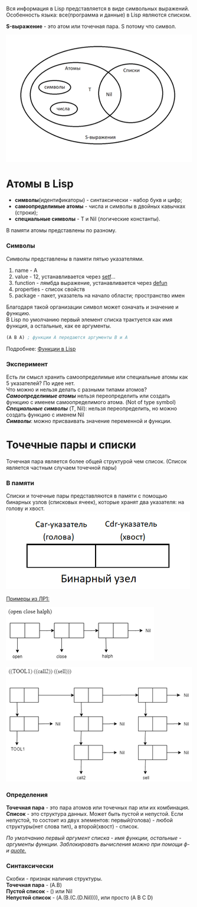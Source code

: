 Вся информация в Lisp представляется в виде символьных выражений.  
Особенность языка: все(программа и данные) в Lisp являются списком.  

**S-выражение** - это атом или точечная пара. S потому что символ. 

![s-выражения это](https://github.com/Winterpuma/bmstu_FaLP/blob/master/CommonLisp/theory/s-%D0%B2%D1%8B%D1%80%D0%B0%D0%B6%D0%B5%D0%BD%D0%B8%D1%8F.png?raw=true)

# Атомы в Lisp
* **символы**(идентификаторы) - синтаксически - набор букв и цифр;
* **самоопределимые атомы** - числа и символы в двойных кавычках (строки);
* **специальные символы** - T и Nil (логические константы).

В памяти атомы представлены по разному.   
### Символы
Символы представлены в памяти пятью указателями.
1. name - A
2. value - 12, устанавливается через [setf](setf-Lisp)...
3. function - лямбда выражение, устанавливается через [defun](Функции-в-Lisp)
4. properties - список свойств
5. package - пакет, указатель на начало области; пространство имен

Благодаря такой организации символ может означать и значение и функцию.  
В Lisp по умолчанию первый элемент списка трактуется как имя функция, а остальные, как ее аргументы.

```lisp
(A B A) ; функции A передаются аргументы B и A 
```   
Подробнее: [Функции в Lisp](Функции-в-Lisp)

### Эксперимент
Есть ли смысл хранить самоопределимые или специальные атомы как 5 указателей? По идее нет.  
Что можно и нельзя делать с разными типами атомов?  
***Самоопределимые атомы*** нельзя переопределить или создать функцию с именем самоопределимого атома. (Not of type symbol)  
***Специальные символы*** (T, Nil): нельзя переопределить, но можно создать функцию с именем Nil  
***Символы***: можно присваивать значение переменной и функции.


# Точечные пары и списки
Точечная пара является более общей структурой чем список. (Список является частным случаем точечной пары)  
### В памяти
Списки и точечные пары представляются в памяти с помощью бинарных узлов (списковых ячеек), которые хранят два указателя: на голову и хвост.  
![бинарный узел](https://github.com/Winterpuma/bmstu_FaLP/blob/master/CommonLisp/theory/%D0%B1%D0%B8%D0%BD%D0%B0%D1%80%D0%BD%D1%8B%D0%B9-%D1%83%D0%B7%D0%B5%D0%BB.png?raw=true)

[Примеры из ЛР1:](https://github.com/Winterpuma/bmstu_FaLP/tree/master/CommonLisp/reports/report1_1)

![Пример списка](https://github.com/Winterpuma/bmstu_FaLP/blob/master/CommonLisp/reports/report1_1/part1-open_close_halph.png?raw=true)

![Пример вложенных списков ](https://github.com/Winterpuma/bmstu_FaLP/blob/master/CommonLisp/reports/report1_1/part1-TOOL1_call2_sell.png?raw=true)

### Определения
**Точечная пара** - это пара атомов или точечных пар или их комбинация.  
**Список** - это структура данных. Может быть пустой и непустой. Если непустой, то состоит из двух элементов: первый(голова) - любой структуры(нет слова тип), а второй(хвост) - список.

*По умолчанию первый аргумент списка - имя функции, остальные - аргументы функции.
Заблокировать вычисления можно при помощи ф-и [quote.](Функции-в-Lisp#quote)*   

### Синтаксически
Скобки - признак наличия структуры.  
**Точечная пара** - (A.B)  
**Пустой список** - () или Nil  
**Непустой список** - (A.(B.(C.(D.Nil)))), или просто (A B C D)